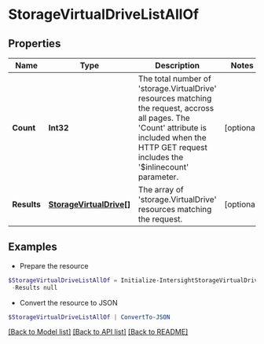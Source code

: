 # StorageVirtualDriveListAllOf
## Properties

Name | Type | Description | Notes
------------ | ------------- | ------------- | -------------
**Count** | **Int32** | The total number of &#39;storage.VirtualDrive&#39; resources matching the request, accross all pages. The &#39;Count&#39; attribute is included when the HTTP GET request includes the &#39;$inlinecount&#39; parameter. | [optional] 
**Results** | [**StorageVirtualDrive[]**](StorageVirtualDrive.md) | The array of &#39;storage.VirtualDrive&#39; resources matching the request. | [optional] 

## Examples

- Prepare the resource
```powershell
$StorageVirtualDriveListAllOf = Initialize-IntersightStorageVirtualDriveListAllOf  -Count null `
 -Results null
```

- Convert the resource to JSON
```powershell
$StorageVirtualDriveListAllOf | ConvertTo-JSON
```

[[Back to Model list]](../README.md#documentation-for-models) [[Back to API list]](../README.md#documentation-for-api-endpoints) [[Back to README]](../README.md)

